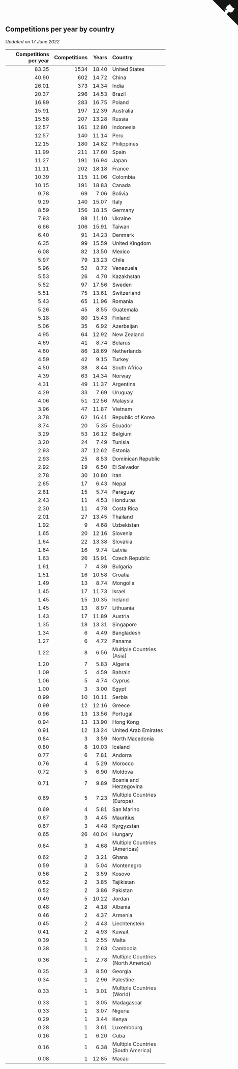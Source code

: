 ## Competitions per year by country

*Updated on 17 June 2022*

| Competitions per year | Competitions | Years | Country |
| ---: | ---: | ---: | :--- |
| 83.35 | 1534 | 18.40 | United States |
| 40.90 | 602 | 14.72 | China |
| 26.01 | 373 | 14.34 | India |
| 20.37 | 296 | 14.53 | Brazil |
| 16.89 | 283 | 16.75 | Poland |
| 15.91 | 197 | 12.39 | Australia |
| 15.58 | 207 | 13.28 | Russia |
| 12.57 | 161 | 12.80 | Indonesia |
| 12.57 | 140 | 11.14 | Peru |
| 12.15 | 180 | 14.82 | Philippines |
| 11.99 | 211 | 17.60 | Spain |
| 11.27 | 191 | 16.94 | Japan |
| 11.11 | 202 | 18.18 | France |
| 10.39 | 115 | 11.06 | Colombia |
| 10.15 | 191 | 18.83 | Canada |
| 9.78 | 69 | 7.06 | Bolivia |
| 9.29 | 140 | 15.07 | Italy |
| 8.59 | 156 | 18.15 | Germany |
| 7.93 | 88 | 11.10 | Ukraine |
| 6.66 | 106 | 15.91 | Taiwan |
| 6.40 | 91 | 14.23 | Denmark |
| 6.35 | 99 | 15.59 | United Kingdom |
| 6.08 | 82 | 13.50 | Mexico |
| 5.97 | 79 | 13.23 | Chile |
| 5.96 | 52 | 8.72 | Venezuela |
| 5.53 | 26 | 4.70 | Kazakhstan |
| 5.52 | 97 | 17.56 | Sweden |
| 5.51 | 75 | 13.61 | Switzerland |
| 5.43 | 65 | 11.96 | Romania |
| 5.26 | 45 | 8.55 | Guatemala |
| 5.18 | 80 | 15.43 | Finland |
| 5.06 | 35 | 6.92 | Azerbaijan |
| 4.95 | 64 | 12.92 | New Zealand |
| 4.69 | 41 | 8.74 | Belarus |
| 4.60 | 86 | 18.69 | Netherlands |
| 4.59 | 42 | 9.15 | Turkey |
| 4.50 | 38 | 8.44 | South Africa |
| 4.39 | 63 | 14.34 | Norway |
| 4.31 | 49 | 11.37 | Argentina |
| 4.29 | 33 | 7.69 | Uruguay |
| 4.06 | 51 | 12.56 | Malaysia |
| 3.96 | 47 | 11.87 | Vietnam |
| 3.78 | 62 | 16.41 | Republic of Korea |
| 3.74 | 20 | 5.35 | Ecuador |
| 3.29 | 53 | 16.12 | Belgium |
| 3.20 | 24 | 7.49 | Tunisia |
| 2.93 | 37 | 12.62 | Estonia |
| 2.93 | 25 | 8.53 | Dominican Republic |
| 2.92 | 19 | 6.50 | El Salvador |
| 2.78 | 30 | 10.80 | Iran |
| 2.65 | 17 | 6.43 | Nepal |
| 2.61 | 15 | 5.74 | Paraguay |
| 2.43 | 11 | 4.53 | Honduras |
| 2.30 | 11 | 4.78 | Costa Rica |
| 2.01 | 27 | 13.45 | Thailand |
| 1.92 | 9 | 4.68 | Uzbekistan |
| 1.65 | 20 | 12.16 | Slovenia |
| 1.64 | 22 | 13.38 | Slovakia |
| 1.64 | 16 | 9.74 | Latvia |
| 1.63 | 26 | 15.91 | Czech Republic |
| 1.61 | 7 | 4.36 | Bulgaria |
| 1.51 | 16 | 10.58 | Croatia |
| 1.49 | 13 | 8.74 | Mongolia |
| 1.45 | 17 | 11.73 | Israel |
| 1.45 | 15 | 10.35 | Ireland |
| 1.45 | 13 | 8.97 | Lithuania |
| 1.43 | 17 | 11.89 | Austria |
| 1.35 | 18 | 13.31 | Singapore |
| 1.34 | 6 | 4.49 | Bangladesh |
| 1.27 | 6 | 4.72 | Panama |
| 1.22 | 8 | 6.56 | Multiple Countries (Asia) |
| 1.20 | 7 | 5.83 | Algeria |
| 1.09 | 5 | 4.59 | Bahrain |
| 1.06 | 5 | 4.74 | Cyprus |
| 1.00 | 3 | 3.00 | Egypt |
| 0.99 | 10 | 10.11 | Serbia |
| 0.99 | 12 | 12.16 | Greece |
| 0.96 | 13 | 13.56 | Portugal |
| 0.94 | 13 | 13.90 | Hong Kong |
| 0.91 | 12 | 13.24 | United Arab Emirates |
| 0.84 | 3 | 3.59 | North Macedonia |
| 0.80 | 8 | 10.03 | Iceland |
| 0.77 | 6 | 7.81 | Andorra |
| 0.76 | 4 | 5.29 | Morocco |
| 0.72 | 5 | 6.90 | Moldova |
| 0.71 | 7 | 9.89 | Bosnia and Herzegovina |
| 0.69 | 5 | 7.23 | Multiple Countries (Europe) |
| 0.69 | 4 | 5.81 | San Marino |
| 0.67 | 3 | 4.45 | Mauritius |
| 0.67 | 3 | 4.48 | Kyrgyzstan |
| 0.65 | 26 | 40.04 | Hungary |
| 0.64 | 3 | 4.68 | Multiple Countries (Americas) |
| 0.62 | 2 | 3.21 | Ghana |
| 0.59 | 3 | 5.04 | Montenegro |
| 0.56 | 2 | 3.59 | Kosovo |
| 0.52 | 2 | 3.85 | Tajikistan |
| 0.52 | 2 | 3.86 | Pakistan |
| 0.49 | 5 | 10.22 | Jordan |
| 0.48 | 2 | 4.18 | Albania |
| 0.46 | 2 | 4.37 | Armenia |
| 0.45 | 2 | 4.43 | Liechtenstein |
| 0.41 | 2 | 4.93 | Kuwait |
| 0.39 | 1 | 2.55 | Malta |
| 0.38 | 1 | 2.63 | Cambodia |
| 0.36 | 1 | 2.78 | Multiple Countries (North America) |
| 0.35 | 3 | 8.50 | Georgia |
| 0.34 | 1 | 2.96 | Palestine |
| 0.33 | 1 | 3.01 | Multiple Countries (World) |
| 0.33 | 1 | 3.05 | Madagascar |
| 0.33 | 1 | 3.07 | Nigeria |
| 0.29 | 1 | 3.44 | Kenya |
| 0.28 | 1 | 3.61 | Luxembourg |
| 0.16 | 1 | 6.20 | Cuba |
| 0.16 | 1 | 6.38 | Multiple Countries (South America) |
| 0.08 | 1 | 12.85 | Macau |


<a href="https://github.com/jonatanklosko/wca_statistics" class="github-corner" aria-label="View source on Github"><svg width="80" height="80" viewBox="0 0 250 250" style="fill:#151513; color:#fff; position: absolute; top: 0; border: 0; right: 0;" aria-hidden="true"><path d="M0,0 L115,115 L130,115 L142,142 L250,250 L250,0 Z"></path><path d="M128.3,109.0 C113.8,99.7 119.0,89.6 119.0,89.6 C122.0,82.7 120.5,78.6 120.5,78.6 C119.2,72.0 123.4,76.3 123.4,76.3 C127.3,80.9 125.5,87.3 125.5,87.3 C122.9,97.6 130.6,101.9 134.4,103.2" fill="currentColor" style="transform-origin: 130px 106px;" class="octo-arm"></path><path d="M115.0,115.0 C114.9,115.1 118.7,116.5 119.8,115.4 L133.7,101.6 C136.9,99.2 139.9,98.4 142.2,98.6 C133.8,88.0 127.5,74.4 143.8,58.0 C148.5,53.4 154.0,51.2 159.7,51.0 C160.3,49.4 163.2,43.6 171.4,40.1 C171.4,40.1 176.1,42.5 178.8,56.2 C183.1,58.6 187.2,61.8 190.9,65.4 C194.5,69.0 197.7,73.2 200.1,77.6 C213.8,80.2 216.3,84.9 216.3,84.9 C212.7,93.1 206.9,96.0 205.4,96.6 C205.1,102.4 203.0,107.8 198.3,112.5 C181.9,128.9 168.3,122.5 157.7,114.1 C157.9,116.9 156.7,120.9 152.7,124.9 L141.0,136.5 C139.8,137.7 141.6,141.9 141.8,141.8 Z" fill="currentColor" class="octo-body"></path></svg></a><style>.github-corner:hover .octo-arm{animation:octocat-wave 560ms ease-in-out}@keyframes octocat-wave{0%,100%{transform:rotate(0)}20%,60%{transform:rotate(-25deg)}40%,80%{transform:rotate(10deg)}}@media (max-width:500px){.github-corner:hover .octo-arm{animation:none}.github-corner .octo-arm{animation:octocat-wave 560ms ease-in-out}}</style>
